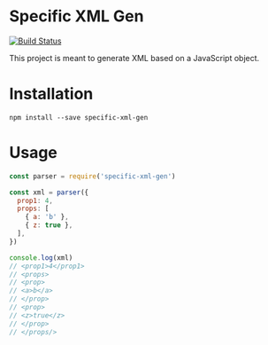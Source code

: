 # Specific XML Gen
[![Build Status](https://travis-ci.org/otaviopace/specific-xml-gen.svg?branch=master)](https://travis-ci.org/otaviopace/specific-xml-gen)

This project is meant to generate XML based on a JavaScript object.

# Installation

`npm install --save specific-xml-gen`

# Usage

```javascript
const parser = require('specific-xml-gen')

const xml = parser({
  prop1: 4,
  props: [
    { a: 'b' },
    { z: true },
  ],
})

console.log(xml)
// <prop1>4</prop1>
// <props>
// <prop>
// <a>b</a>
// </prop>
// <prop>
// <z>true</z>
// </prop>
// </props/>
```
